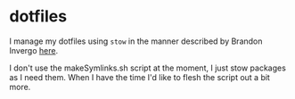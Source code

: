 # dotfiles
I manage my dotfiles using `stow` in the manner described by Brandon Invergo [here](http://brandon.invergo.net/news/2012-05-26-using-gnu-stow-to-manage-your-dotfiles.html).

I don't use the makeSymlinks.sh script at the moment, I just stow packages as I need them. When I have the time I'd like to flesh the script out a bit more.
